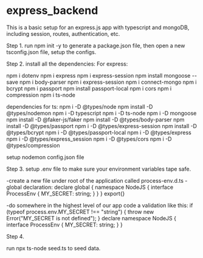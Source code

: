 # express_backend

This is a basic setup for an express.js app with typescript and mongoDB, including session, routes, authentication, etc.

Step 1.
run npm init -y to generate a package.json file, then open a new tsconfig.json file, setup the configs.

Step 2.
install all the dependencies:
For express:

npm i dotenv
npm i express
npm i express-session
npm install mongoose --save
npm i body-parser
npm i express-session
npm i connect-mongo
npm i bcrypt
npm i passport
npm install passport-local
npm i cors
npm i compression
npm i ts-node

dependencies for ts:
npm i -D @types/node
npm install -D @types/nodemon
npm i -D typescript
npm i -D ts-node
npm i -D mongoose
npm install -D @faker-js/faker
npm install -D @types/body-parser
npm install -D @types/passport
npm i -D @types/express-session
npm install -D @types/bcrypt
npm i -D @types/passport-local
npm i -D @types/express
npm i -D @types/express_session
npm i -D @types/cors
npm i -D @types/compression

setup nodemon config.json file

Step 3.
setup .env file to make sure your environment variables tape safe.

-create a new file under root of the application called process-env.d.ts
-global declaration:
declare global {
  namespace NodeJS {
    interface ProcessEnv {
      MY_SECRET: string;
    }
  }
}
export{}

-do somewhere in the highest level of our app code a validation like this:
if (typeof process.env.MY_SECRET !== "string") {
  throw new Error("MY_SECRET is not defined");
}
declare namespace NodeJS {
  interface ProcessEnv {
    MY_SECRET: string;
  }
}

Step 4.

run npx ts-node seed.ts to seed data.
